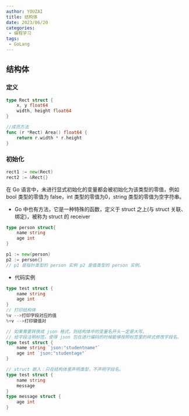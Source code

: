 ```yaml
---
author: YOUZAI
title: 结构体
date: 2023/06/20
categories:
 - 编程学习
tags:
 - GoLang
---
```


## 结构体

### 定义

```go
type Rect struct {
    x, y float64
    width, height float64
}

//成员方法
func (r *Rect) Area() float64 {
    return r.width * r.height
}
```

### 初始化

```go
rect1 := new(Rect)
rect2 := &Rect{}
```

在 Go 语言中，未进行显式初始化的变量都会被初始化为该类型的零值，例如 bool 类型的零值为 false，int 类型的零值为0，string 类型的零值为空字符串。

* Go 中也有方法，它是一种特殊的函数，定义于 struct 之上(与 struct 关联、绑定)，被称为 struct 的 receiver

```go
type person struct{ 
	name string 
	age int 
}

p1 := new(person)
p2 := person{}
// p1 是指针类型的 person 实例 p2 是值类型的 person 实例。
```

* 代码实例

```go
type test struct {
	name string
	age int
}
// 打印结构体
%v -->打印字段对应的值
%+v -->打印键值对

// 如果需要转换成 json 格式，则结构体中的变量名开头一定是大写。
// 给字段注明标签，使得 json 包在进行编码的时候能够按照标签里的样式修改字段名。
type test struct {
	name string `json:"studentname"`
	age int `json:"studentage"`
}

// struct 嵌入：只在结构体里声明类型，不声明字段名。
type test struct {
	name string
	message
}
type message struct {
	age int
}
```
